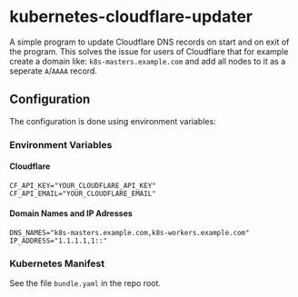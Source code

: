 # kubernetes-cloudflare-updater
A simple program to update Cloudflare DNS records on start and on exit of the program.
This solves the issue for users of Cloudflare that for example create a domain like: `k8s-masters.example.com` and add all nodes to it as a seperate `A`/`AAAA` record.

## Configuration
The configuration is done using environment variables:

### Environment Variables
#### Cloudflare
```
CF_API_KEY="YOUR_CLOUDFLARE_API_KEY"
CF_API_EMAIL="YOUR_CLOUDFLARE_EMAIL"
```

#### Domain Names and IP Adresses
```
DNS_NAMES="k8s-masters.example.com,k8s-workers.example.com"
IP_ADDRESS="1.1.1.1,1::"
```

### Kubernetes Manifest
See the file `bundle.yaml` in the repo root.
